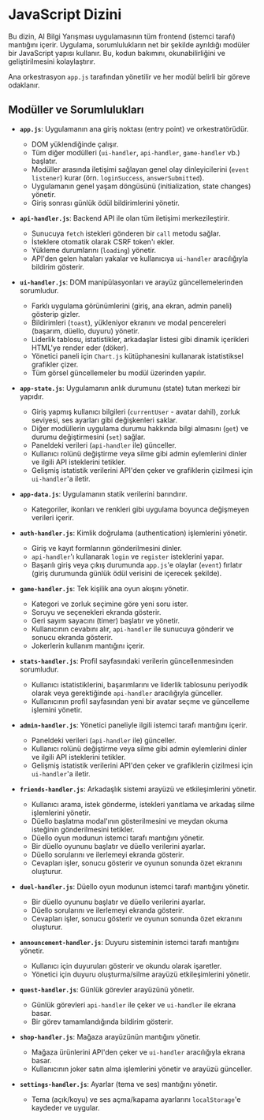 # JavaScript Dizini

Bu dizin, AI Bilgi Yarışması uygulamasının tüm frontend (istemci tarafı) mantığını içerir. Uygulama, sorumlulukların net bir şekilde ayrıldığı modüler bir JavaScript yapısı kullanır. Bu, kodun bakımını, okunabilirliğini ve geliştirilmesini kolaylaştırır.

Ana orkestrasyon `app.js` tarafından yönetilir ve her modül belirli bir göreve odaklanır.

## Modüller ve Sorumlulukları

- **`app.js`**: Uygulamanın ana giriş noktası (entry point) ve orkestratörüdür.
  - DOM yüklendiğinde çalışır.
  - Tüm diğer modülleri (`ui-handler`, `api-handler`, `game-handler` vb.) başlatır.
  - Modüller arasında iletişimi sağlayan genel olay dinleyicilerini (`event listener`) kurar (örn. `loginSuccess`, `answerSubmitted`).
  - Uygulamanın genel yaşam döngüsünü (initialization, state changes) yönetir.
  - Giriş sonrası günlük ödül bildirimlerini yönetir.

- **`api-handler.js`**: Backend API ile olan tüm iletişimi merkezileştirir.
  - Sunucuya `fetch` istekleri gönderen bir `call` metodu sağlar.
  - İsteklere otomatik olarak CSRF token'ı ekler.
  - Yükleme durumlarını (`loading`) yönetir.
  - API'den gelen hataları yakalar ve kullanıcıya `ui-handler` aracılığıyla bildirim gösterir.

- **`ui-handler.js`**: DOM manipülasyonları ve arayüz güncellemelerinden sorumludur.
  - Farklı uygulama görünümlerini (giriş, ana ekran, admin paneli) gösterip gizler.
  - Bildirimleri (`toast`), yükleniyor ekranını ve modal pencereleri (başarım, düello, duyuru) yönetir.
  - Liderlik tablosu, istatistikler, arkadaşlar listesi gibi dinamik içerikleri HTML'ye render eder (döker).
  - Yönetici paneli için `Chart.js` kütüphanesini kullanarak istatistiksel grafikler çizer.
  - Tüm görsel güncellemeler bu modül üzerinden yapılır.

- **`app-state.js`**: Uygulamanın anlık durumunu (state) tutan merkezi bir yapıdır.
  - Giriş yapmış kullanıcı bilgileri (`currentUser` - avatar dahil), zorluk seviyesi, ses ayarları gibi değişkenleri saklar.
  - Diğer modüllerin uygulama durumu hakkında bilgi almasını (`get`) ve durumu değiştirmesini (`set`) sağlar.
  - Paneldeki verileri (`api-handler` ile) günceller.
  - Kullanıcı rolünü değiştirme veya silme gibi admin eylemlerini dinler ve ilgili API isteklerini tetikler.
  - Gelişmiş istatistik verilerini API'den çeker ve grafiklerin çizilmesi için `ui-handler`'a iletir.

- **`app-data.js`**: Uygulamanın statik verilerini barındırır.
  - Kategoriler, ikonları ve renkleri gibi uygulama boyunca değişmeyen verileri içerir.

- **`auth-handler.js`**: Kimlik doğrulama (authentication) işlemlerini yönetir.
  - Giriş ve kayıt formlarının gönderilmesini dinler.
  - `api-handler`'ı kullanarak `login` ve `register` isteklerini yapar.
  - Başarılı giriş veya çıkış durumunda `app.js`'e olaylar (`event`) fırlatır (giriş durumunda günlük ödül verisini de içerecek şekilde).

- **`game-handler.js`**: Tek kişilik ana oyun akışını yönetir.
  - Kategori ve zorluk seçimine göre yeni soru ister.
  - Soruyu ve seçenekleri ekranda gösterir.
  - Geri sayım sayacını (timer) başlatır ve yönetir.
  - Kullanıcının cevabını alır, `api-handler` ile sunucuya gönderir ve sonucu ekranda gösterir.
  - Jokerlerin kullanım mantığını içerir.

- **`stats-handler.js`**: Profil sayfasındaki verilerin güncellenmesinden sorumludur.
  - Kullanıcı istatistiklerini, başarımlarını ve liderlik tablosunu periyodik olarak veya gerektiğinde `api-handler` aracılığıyla günceller.
  - Kullanıcının profil sayfasından yeni bir avatar seçme ve güncelleme işlemini yönetir.

- **`admin-handler.js`**: Yönetici paneliyle ilgili istemci tarafı mantığını içerir.
  - Paneldeki verileri (`api-handler` ile) günceller.
  - Kullanıcı rolünü değiştirme veya silme gibi admin eylemlerini dinler ve ilgili API isteklerini tetikler.
  - Gelişmiş istatistik verilerini API'den çeker ve grafiklerin çizilmesi için `ui-handler`'a iletir.

- **`friends-handler.js`**: Arkadaşlık sistemi arayüzü ve etkileşimlerini yönetir.
  - Kullanıcı arama, istek gönderme, istekleri yanıtlama ve arkadaş silme işlemlerini yönetir.
  - Düello başlatma modal'ının gösterilmesini ve meydan okuma isteğinin gönderilmesini tetikler.
  - Düello oyun modunun istemci tarafı mantığını yönetir.
  - Bir düello oyununu başlatır ve düello verilerini ayarlar.
  - Düello sorularını ve ilerlemeyi ekranda gösterir.
  - Cevapları işler, sonucu gösterir ve oyunun sonunda özet ekranını oluşturur.

- **`duel-handler.js`**: Düello oyun modunun istemci tarafı mantığını yönetir.
  - Bir düello oyununu başlatır ve düello verilerini ayarlar.
  - Düello sorularını ve ilerlemeyi ekranda gösterir.
  - Cevapları işler, sonucu gösterir ve oyunun sonunda özet ekranını oluşturur.

- **`announcement-handler.js`**: Duyuru sisteminin istemci tarafı mantığını yönetir.
  - Kullanıcı için duyuruları gösterir ve okundu olarak işaretler.
  - Yönetici için duyuru oluşturma/silme arayüzü etkileşimlerini yönetir.

- **`quest-handler.js`**: Günlük görevler arayüzünü yönetir.
  - Günlük görevleri `api-handler` ile çeker ve `ui-handler` ile ekrana basar.
  - Bir görev tamamlandığında bildirim gösterir.

- **`shop-handler.js`**: Mağaza arayüzünün mantığını yönetir.
  - Mağaza ürünlerini API'den çeker ve `ui-handler` aracılığıyla ekrana basar.
  - Kullanıcının joker satın alma işlemlerini yönetir ve arayüzü günceller.

- **`settings-handler.js`**: Ayarlar (tema ve ses) mantığını yönetir.
  - Tema (açık/koyu) ve ses açma/kapama ayarlarını `localStorage`'e kaydeder ve uygular.

